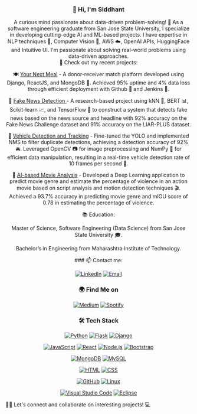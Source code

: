<div align='center'>

  ### 👋 Hi, I'm Siddhant </div>

<div align = 'center'>A curious mind passionate about data-driven problem-solving! 🤖 As a software engineering graduate from San Jose State University, I specialize in developing cutting-edge AI and ML-based projects. I have expertise in NLP techniques 📖, Computer Vision 👀, AWS ☁️, OpenAI APIs, HuggingFace and Intuitive UI. I'm passionate about solving real-world problems using data-driven approaches.</div>


<div align="center">
  🔭 Check out my recent projects:

🍽️ <ins>Your Next Meal</ins> - A donor-receiver match platform developed using Django, ReactJS, and MongoDB 🍴. Achieved 95% uptime and 4% data loss through efficient deployment with Github 🐙 and Jenkins 🔧.

📰 <ins> [Fake News Detection](https://github.com/soumyendra98/Metamorphs) </ins> - A research-based project using kNN 🤝, BERT 📊, Scikit-learn 📈, and TensorFlow 🤖 to construct a system that detects fake news based on the news source and headline with 92% accuracy on the Fake News Challenge dataset and 91% accuracy on the LIAR-PLUS dataset.

🚗 <ins>Vehicle Detection and Tracking</ins> - Fine-tuned the YOLO and implemented NMS to filter duplicate detections, achieving a detection accuracy of 92% 🚘. Leveraged OpenCV 📷 for image preprocessing and NumPy 🧮 for efficient data manipulation, resulting in a real-time vehicle detection rate of 10 frames per second 🚦.

🎥 <ins>AI-based Movie Analysis</ins> - Developed a Deep Learning application to predict movie genre and estimate the percentage of violence in an action movie based on script analysis and motion detection techniques 🎬. Achieved a 93.7% accuracy in predicting movie genre and mIOU score of 0.78 in estimating the percentage of violence.
  </div>

<div align="center">
  📚 Education: 

Master of Science, Software Engineering (Data Science) from San Jose State University 🎓. 

Bachelor’s in Engineering from Maharashtra Institute of Technology.
</div>

<div align="center"> 
  ### 📫 Contact me:

[![LinkedIn](https://img.shields.io/badge/-LinkedIn-blue?style=flat&logo=linkedin&logoColor=white)](https://www.linkedin.com/in/siddhant-sancheti )
[![Email](https://img.shields.io/badge/-Email-red?style=flat&logo=gmail&logoColor=white)](mailto:sanchetisiddhantk@gmail.com)
  
  ### 🌍 Find Me on

[![Medium](https://img.shields.io/badge/-Medium-black?style=flat&logo=medium&logoColor=white)](https://medium.com/@sidsanc4998) 
[![Spotify](https://img.shields.io/badge/-Spotify-1ED760?style=flat&logo=spotify&logoColor=white)](https://open.spotify.com/user/315bfidfyj47fcwbfpibxxu2nkfm?si=xeSqSuLwQwSytXVlfnaNRA&utm_source=copy-link)

  </div>


<div align="center">

  ### 🛠 Tech Stack

[![Python](https://img.shields.io/badge/-Python-14354C?style=flat&logo=python&logoColor=white)](https://www.python.org/)
[![Flask](https://img.shields.io/badge/-Flask-black?style=flat&logo=flask&logoColor=white)](https://flask.palletsprojects.com/)
[![Django](https://img.shields.io/badge/Django-092E20?style=flat&logo=django&logoColor=white)](https://www.djangoproject.com/start/)
 
 </div>
  

<div align="center">
  
[![JavaScript](https://img.shields.io/badge/-JavaScript-F7DF1E?style=flat&logo=javascript&logoColor=white)](https://developer.mozilla.org/en-US/docs/Web/JavaScript)
[![React](https://img.shields.io/badge/React-20232A?style=flat&logo=react&logoColor=61DAFB)](https://react.dev/)
[![Node.js](https://img.shields.io/badge/-Node.js-43853D?style=flat&logo=node.js&logoColor=white)](https://nodejs.org/)
[![Bootstrap](https://img.shields.io/badge/-Bootstrap-563D7C?style=flat&logo=bootstrap&logoColor=white)](https://getbootstrap.com/)


</div>

<div align="center">
  
[![MongoDB](https://img.shields.io/badge/MongoDB-4EA94B?style=flat&logo=mongodb&logoColor=white)](https://www.mongodb.com/)
[![MySQL](https://img.shields.io/badge/MySQL-005C84?style=flat&logo=mysql&logoColor=white)](https://www.mysql.com/)

</div>

<div align="center">

[![HTML](https://img.shields.io/badge/-HTML-E34F26?style=flat&logo=html5&logoColor=white)](https://developer.mozilla.org/en-US/docs/Web/HTML)
[![CSS](https://img.shields.io/badge/-CSS-1572B6?style=flat&logo=css3&logoColor=white)](https://developer.mozilla.org/en-US/docs/Web/CSS)

</div>

<div align="center">
  
[![GitHub](https://img.shields.io/badge/-GitHub-black?style=flat&logo=github&logoColor=white)](https://github.com/)
[![Linux](https://img.shields.io/badge/-Linux-lightgrey?style=flat&logo=linux&logoColor=white)](https://www.linux.org/)

</div>

<div align="center">

[![Visual Studio Code](https://img.shields.io/badge/-Visual%20Studio%20Code-0078D4?style=flat&logo=visual-studio-code&logoColor=white)](https://code.visualstudio.com/)
[![Eclipse](https://img.shields.io/badge/-Eclipse-darkblue?style=flat&logo=eclipse&logoColor=white)](https://www.eclipse.org/)

</div>



👨‍💻 Let's connect and collaborate on interesting projects! 💻


